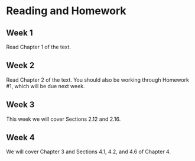 # Reading and Homework

## Week 1

Read Chapter 1 of the text.


## Week 2

Read Chapter 2 of the text.
You should also be working through Homework #1, which will be due next week.

## Week 3  

This week we will cover Sections 2.12 and 2.16.

## Week 4

We will cover Chapter 3 and Sections 4.1, 4.2, and 4.6 of Chapter 4.
